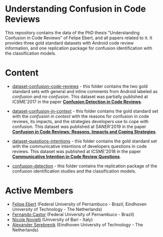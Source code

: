 # Understanding Confusion in Code Reviews

This repository contains the data of the PhD thesis "Understanding Confusion in Code Reviews" of Felipe Ebert, and all papers related to it. It provides three gold standard datasets with Android code review information, and one replication package for confusion identification with the classification models.


# Content

- [dataset-confusion-code-reviews](https://github.com/felipeebert/confusion-code-reviews/tree/master/dataset-confusion-code-reviews) - this folder contains the two gold standard sets with general and inline comments from Android labeled as *confusion* and *no confusion*. This dataset was partially published at ICSME'2017 in the paper **[Confusion Detection in Code Reviews](https://felipeebert.github.io/publications/icsme2017.pdf)**.

- [dataset-confusion-in-context](https://github.com/felipeebert/confusion-code-reviews/tree/master/dataset-confusion-in-context) - this folder contains the gold standard set with the *confusion in context* with the reasons for confusion in code reviews, its impacts, and the strategies developers use to cope with confusion. This dataset was published at SANER'2019 in the paper **[Confusion in Code Reviews: Reasons, Impacts and Coping Strategies](https://felipeebert.github.io/publications/saner2019.pdf)**.

- [dataset-questions-intentions](https://github.com/felipeebert/confusion-code-reviews/tree/master/dataset-questions-intentions) - this folder contains the gold standard set with the communicative intentions of developers questions in code reviews. This dataset was published at ICSME'2018 in the paper **[Communicative Intention in Code Review Questions](https://felipeebert.github.io/publications/icsme2018.pdf)**.

- [confusion-detection](https://github.com/felipeebert/confusion-code-reviews/tree/master/confusion-detection) - this folder contains the replication package of the confusion identification studies and the classification models.


# Active Members

- [Felipe Ebert](https://felipeebert.github.io) (Federal University of Pernambuco - Brazil, Eindhoven University of Technology - The Netherlands)
- [Fernando Castor](https://sites.google.com/a/cin.ufpe.br/castor) (Federal University of Pernambuco - Brazil)
- [Nicole Novielli](http://collab.di.uniba.it/nicole) (University of Bari - Italy)
- [Alexander Serebrenik](http://www.win.tue.nl/~aserebre) (Eindhoven University of Technology - The Netherlands)

